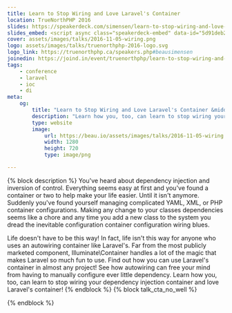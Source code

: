 ```yaml
---
title: Learn to Stop Wiring and Love Laravel's Container
location: TrueNorthPHP 2016
slides: https://speakerdeck.com/simensen/learn-to-stop-wiring-and-love-laravels-container-truenorthphp-2016
slides_embed: <script async class="speakerdeck-embed" data-id="5d91deb2551c4f61b8160a7e22fc1694" data-ratio="1.77777777777778" src="//speakerdeck.com/assets/embed.js"></script>
cover: assets/images/talks/2016-11-05-wiring.png
logo: assets/images/talks/truenorthphp-2016-logo.svg
logo_link: https://truenorthphp.ca/speakers.php#beausimensen
joinedin: https://joind.in/event/truenorthphp/learn-to-stop-wiring-and-love-laravels-container
tags:
    - conference
    - laravel
    - ioc
    - di
meta:
    og:
        title: "Learn to Stop Wiring and Love Laravel's Container &middot; Beau Simensen"
        description: "Learn how you, too, can learn to stop wiring your dependency injection container and love Laravel's container!"
        type: website
        image:
            url: https://beau.io/assets/images/talks/2016-11-05-wiring.png
            width: 1280
            height: 720
            type: image/png

---
```

{% block description %}
You've heard about dependency injection and inversion of control. Everything seems easy at first and you've found a container or two to help make your life easier. Until it isn't anymore. Suddenly you've found yourself managing complicated YAML, XML, or PHP container configurations. Making any change to your classes dependencies seems like a chore and any time you add a new class to the system you dread the inevitable configuration container configuration wiring blues.

Life doesn't have to be this way! In fact, life isn't this way for anyone who uses an autowiring container like Laravel's. Far from the most publicly marketed component, Illuminate\Container handles a lot of the magic that makes Laravel so much fun to use. Find out how you can use Laravel's container in almost any project! See how autowiring can free your mind from having to manually configure ever little dependency. Learn how you, too, can learn to stop wiring your dependency injection container and love Laravel's container!
{% endblock %}
{% block talk_cta_no_well %}
<script src="https://app.convertkit.com/landing_pages/766.js?orient=horz&ref=beau.io-escqrsnomadeu"></script>
{% endblock  %}

